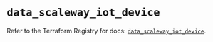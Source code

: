 # `data_scaleway_iot_device`

Refer to the Terraform Registry for docs: [`data_scaleway_iot_device`](https://registry.terraform.io/providers/scaleway/scaleway/2.42.1/docs/data-sources/iot_device).
